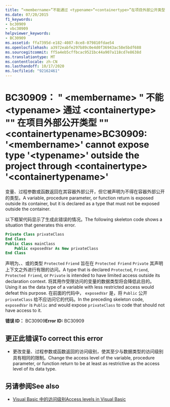 ```yaml
---
title: “<membername>”不能通过 <typename>“<containertype>”在项目外部公开类型“<containertypename>”
ms.date: 07/20/2015
f1_keywords:
- bc30909
- vbc30909
helpviewer_keywords:
- BC30909
ms.assetid: ffa7395d-e182-4087-8ce8-079810fdae54
ms.openlocfilehash: a3972eabfe297b89c0e4d0f36943ac58e5bdf688
ms.sourcegitcommit: ff5a4eb5cffbcac9521bc44a907a118cd7e8638d
ms.translationtype: MT
ms.contentlocale: zh-CN
ms.lasthandoff: 10/17/2020
ms.locfileid: "92162461"
---
```

# <a name="bc30909-membername-cannot-expose-type-typename-outside-the-project-through-containertype-containertypename"></a><span data-ttu-id="86589-102">BC30909： " \<membername> " 不能 \<typename> 通过 \<containertype> "" 在项目外部公开类型 "" \<containertypename></span><span class="sxs-lookup"><span data-stu-id="86589-102">BC30909: '\<membername>' cannot expose type '\<typename>' outside the project through \<containertype> '\<containertypename>'</span></span>

<span data-ttu-id="86589-103">变量、过程参数或函数返回在其容器外部公开，但它被声明为不得在容器外部公开的类型。</span><span class="sxs-lookup"><span data-stu-id="86589-103">A variable, procedure parameter, or function return is exposed outside its container, but it is declared as a type that must not be exposed outside the container.</span></span>

 <span data-ttu-id="86589-104">以下框架代码显示了生成此错误的情况。</span><span class="sxs-lookup"><span data-stu-id="86589-104">The following skeleton code shows a situation that generates this error.</span></span>

```vb
Private Class privateClass
End Class
Public Class mainClass
    Public exposedVar As New privateClass
End Class
```

 <span data-ttu-id="86589-105">声明为、、或的类型 `Protected` `Friend` 旨在在 `Protected Friend` `Private` 其声明上下文之外进行有限的访问。</span><span class="sxs-lookup"><span data-stu-id="86589-105">A type that is declared `Protected`, `Friend`, `Protected Friend`, or `Private` is intended to have limited access outside its declaration context.</span></span> <span data-ttu-id="86589-106">将其用作受限访问的变量的数据类型将会降低此目的。</span><span class="sxs-lookup"><span data-stu-id="86589-106">Using it as the data type of a variable with less restricted access would defeat this purpose.</span></span> <span data-ttu-id="86589-107">在前面的代码中， `exposedVar` 是，将 `Public` 公开 `privateClass` 给不应访问它的代码。</span><span class="sxs-lookup"><span data-stu-id="86589-107">In the preceding skeleton code, `exposedVar` is `Public` and would expose `privateClass` to code that should not have access to it.</span></span>

 <span data-ttu-id="86589-108">**错误 ID：** BC30909</span><span class="sxs-lookup"><span data-stu-id="86589-108">**Error ID:** BC30909</span></span>

## <a name="to-correct-this-error"></a><span data-ttu-id="86589-109">更正此错误</span><span class="sxs-lookup"><span data-stu-id="86589-109">To correct this error</span></span>

- <span data-ttu-id="86589-110">更改变量、过程参数或函数返回的访问级别，使其至少与数据类型的访问级别具有相同的限制。</span><span class="sxs-lookup"><span data-stu-id="86589-110">Change the access level of the variable, procedure parameter, or function return to be at least as restrictive as the access level of its data type.</span></span>

## <a name="see-also"></a><span data-ttu-id="86589-111">另请参阅</span><span class="sxs-lookup"><span data-stu-id="86589-111">See also</span></span>

- [<span data-ttu-id="86589-112">Visual Basic 中的访问级别</span><span class="sxs-lookup"><span data-stu-id="86589-112">Access levels in Visual Basic</span></span>](../../programming-guide/language-features/declared-elements/access-levels.md)
